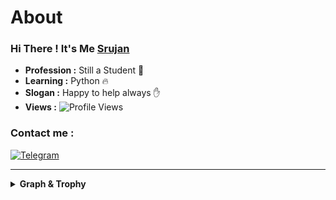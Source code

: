 # About

### Hi There ! It's Me [Srujan](http://t.me/Sruja_12)

-  **Profession :** Still a Student 👷
-  **Learning :** Python :fire:
-  **Slogan :** Happy to help always :hand: 
-  **Views :** ![Profile Views](https://hits.seeyoufarm.com/api/count/incr/badge.svg?url=https://github.com/Srujan12-hi/&title=Profile%20Views)
### Contact me :
[![Telegram](https://img.shields.io/badge/-AjayBhojaniAB-blue?style=flat-square&logo=telegram&logoColor=white&link=https://www.telegram.dog/Sruja_12)](https://www.telegram.dog/Srujan12-hi)


---------------------------------------------------------------------------------------------------------------------------------------------------------------------------------

<details><summary><b>Graph & Trophy</b></summary>

### Contribution Graph
![Contribution Graph](https://activity-graph.herokuapp.com/graph?username=Srujan12-hi&custom_title=Contribution+Graph&theme=xcode)

### Trophy
![Trophy](https://github-profile-trophy.vercel.app/?username=Srujan12-hi&theme=darkhub)

### GitHub Stats :
![Github Stats](https://github-readme-stats.vercel.app/api?username=Srujan12-hi&show_icons=true&title_color=4195FF&icon_color=7EB7FF&count_private=true&include_all_commits=true&show_icons=true&theme=dark)

### Top used languages :
![Top Languages](https://github-readme-stats.vercel.app/api/top-langs/?username=Srujan12-hi&layout=compact&theme=dark)

  </details>
